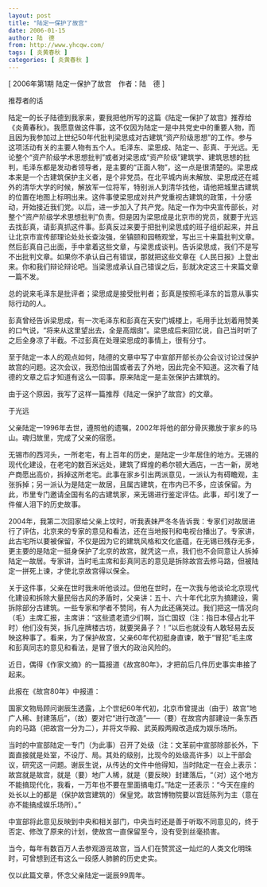 ```yaml
---
layout: post
title: "陆定一保护了故宫"
date: 2006-01-15
author: 陆　德
from: http://www.yhcqw.com/
tags: [ 炎黄春秋 ]
categories: [ 炎黄春秋 ]
---
```



[ 2006年第1期 陆定一保护了故宫　作者：陆　德 ]

推荐者的话


陆定一的长子陆德到我家来，要我把他所写的这篇《陆定一保护了故宫》推荐给《炎黄春秋》。我愿意做这件事，这不仅因为陆定一是中共党史中的重要人物，而且因为我参加过上世纪50年代批判梁思成对古建筑“资产阶级思想”的工作。参与这项活动有关的主要人物有五个人。毛泽东、梁思成、陆定一、彭真、于光远。无论整个“资产阶级学术思想批判”或者对梁思成“资产阶级”建筑学、建筑思想的批判，毛泽东都是发动者领导者，是主要的“正面人物”，这一点是很清楚的。梁思成本来是一个古建筑保护主义者，是个非党员。在北平城内尚未解放、梁思成还在城外的清华大学的时候，解放军一位将军，特别派人到清华找他，请他把城里古建筑的位置在地图上标明出来。这件事使梁思成对共产党重视古建筑的政策，十分感动，开始接近我们党。以后，进一步加入了共产党。陆定一作为中央宣传部长，对整个“资产阶级学术思想批判”负责。但是因为梁思成是北京市的党员，就要于光远去找彭真，请彭真抓这件事。彭真反过来要于把批判梁思成的班子组织起来，并且让北京市宣传部理论处处长查汝强，坐镇颐和园畅观堂，写出三十来篇批判文章。然后彭真自己出面，手中拿着这些文章，与梁思成谈判。告诉梁思成，我们不是写不出批判文章。如果你不承认自己有错误，那就把这些文章在《人民日报》上登出来。你和我们辩论辩论吧。当梁思成承认自己错误之后，彭就决定这三十来篇文章一篇不发。

总的说来毛泽东是批评者；梁思成是接受批判者；彭真是按照毛泽东的旨意从事实际行动的人。


彭真曾经告诉梁思成，有一次毛泽东和彭真在天安门城楼上，毛用手比划着用赞美的口气说，“将来从这里望出去，全是高烟囱”。梁思成后来回忆说，自己当时听了之后全身凉了半截。不过彭真在处理梁思成的事情上，很有分寸。


至于陆定一本人的观点如何，陆德的文章中写了中宣部开部长办公会议讨论过保护故宫的问题。这次会议，我恐怕出国或者去了外地，因此完全不知道。这次看了陆德的文章之后才知道有这么一回事。原来陆定一是主张保护古建筑的。

由于这个原因，我写了这样一篇推荐《陆定一保护了故宫》的文章。

于光远

父亲陆定一1996年去世，遵照他的遗嘱，2002年将他的部分骨灰撒放于家乡的马山。魂归故里，完成了父亲的宿愿。


无锡市的西河头，一所老宅，有上百年的历史，是陆定一少年居住的地方。无锡的现代化建设，在老宅的数百米远处，建筑了辉煌的希尔顿大酒店，一古一新，房地产商愿出高价，拆掉这所老宅。此事在家乡引出两派意见，一派认为有碍瞻观，主张拆掉；另一派认为是陆定一故居，且属古建筑，在市内已不多，应该保留。为此，市里专门邀请全国有名的古建筑家，来无锡进行鉴定评估。此事，却引发了一件催人泪下的历史故事。


2004年，我第二次回家给父亲上坟时，听我表妹严冬冬告诉我：专家们对故居进行了评估，北京来的专家的意见和看法，还在当地报刊和电视台播出了。专家讲，此古宅所以要被保留，不仅是因为它的建筑风格和文化底蕴，在无锡已残存无多，更主要的是陆定一挺身保护了北京的故宫，就凭这一点，我们也不会同意让人拆掉陆定一故居。专家讲，当时毛主席和彭真同志的意见是拆除故宫去修马路，但被陆定一拼死上谏，才使北京故宫得以保全。


关于这件事，父亲在世时我未听他谈过。但他在世时，在一次我与他谈论北京现代化建设和拆除大量民俗古风的矛盾时，父亲讲：五十、六十年代北京为搞建设，需拆除部分古建筑。一些专家和学者不赞同，有人为此还痛哭过。我们把这一情况向（毛）主席汇报，主席讲：“这些遗老遗少们啊，当亡国奴（注：指日本侵占北平时）他们没有哭，拆几座牌楼古坊，就要哭鼻子？！”以后也就没有人敢轻易去反映这种事了。看来，为了保护故宫，父亲60年代初挺身直谏，敢于“冒犯”毛主席和彭真同志的意见和看法，是冒了很大的政治风险的。

近日，偶得《作家文摘》的一篇报道《故宫80年》，才把前后几件历史事实串接了起来。

此报在《故宫80年》中报道：


国家文物局顾问谢辰生透露，上个世纪60年代初，北京市曾提出（由于）故宫“地广人稀、封建落后”，（故）要对它“进行改造”——（要）在故宫内部建设一条东西向的马路（把故宫一分为二），并将文华殿、武英殿两殿改造成为娱乐场所。


当时的中宣部陆定一专门（为此事）召开了处级（注：文革前中宣部除部长外，下面直接就是处室，不设厅、局。其处的级别，比现今的处级高许多）以上干部会议，研究这一问题。谢辰生说，从传达的文件中他得知，当时陆定一在会上表示：故宫就是故宫，就是（要）地广人稀，就是（要反映）封建落后，“（对）这个地方不能搞现代化，我看，一万年也不要在里面搞电灯。”陆定一还表示：“今天在座的处长以上的都是（保护故宫建筑的）保皇党。故宫博物院要以宫廷陈列为主（意在亦不能搞成娱乐场所）。”

中宣部将此意见反映到中央和相关部门，中央当时还是善于听取不同意见的，终于否定、修改了原来的计划，使故宫一直保留至今，没有受到丝毫损害。

当今，每年有数百万人去参观游览故宫，当人们在赞赏这一灿烂的人类文化明珠时，可曾想到还有这么一段感人肺腑的历史史实。

仅以此篇文章，怀念父亲陆定一诞辰99周年。


